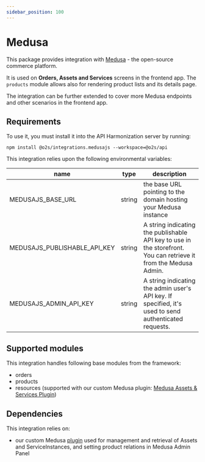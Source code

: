 ```yaml
---
sidebar_position: 100
---
```


# Medusa

This package provides integration with [Medusa](https://medusajs.com/) - the open-source commerce platform.

It is used on **Orders, Assets and Services** screens in the frontend app. The `products` module allows also for rendering product lists and its details page.

The integration  can be further extended to cover more Medusa endpoints and other scenarios in the frontend app.

## Requirements

To use it, you must install it into the API Harmonization server by running:

```shell
npm install @o2s/integrations.medusajs --workspace=@o2s/api
```

This integration relies upon the following environmental variables:

| name                         | type   | description                                                                                                      |
|------------------------------|--------|------------------------------------------------------------------------------------------------------------------|
| MEDUSAJS_BASE_URL            | string | the base URL pointing to the domain hosting your Medusa instance                                                 |
| MEDUSAJS_PUBLISHABLE_API_KEY | string | A string indicating the publishable API key to use in the storefront. You can retrieve it from the Medusa Admin. |
| MEDUSAJS_ADMIN_API_KEY       | string | A string indicating the admin user's API key. If specified, it's used to send authenticated requests.            |

## Supported modules

This integration handles following base modules from the framework:

- orders
- products
- resources (supported with our custom Medusa plugin: [Medusa Assets & Services Plugin](https://github.com/o2sdev/medusa-plugin-assets-services))

## Dependencies

This integration relies on:

- our custom Medusa [plugin](https://github.com/o2sdev/medusa-plugin-assets-services) used for management and retrieval of Assets and ServiceInstances, and setting product relations in Medusa Admin Panel

